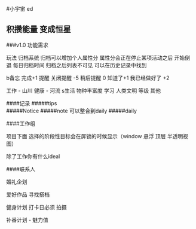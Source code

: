 #小宇宙 ed

积攒能量 变成恒星
---
###v1.0 功能需求
 
玩法
归档系统 归档可以增加个人属性分  属性分会正在停止某项活动之后 开始倒退
每日归档时间
归档之后列表不可见 可以在历史记录中找到

b备忘 完成+1
提醒  关闭提醒 -5 稍后提醒 0 知道了+1 我已经做好了 +2 

工作 -  山川
健康 -  河流
s生活  物种丰富度
学习  人类文明 等级
其他 

####记录
#####tips    
#####Notice 
#####note 
可以整合到daily
#####daily 

####工作组

项目下面 选择的阶段性目标会在屏锁的时候显示（window 悬浮 顶层 半透明视图）

除了工作你有什么ideal

####联系人

婚礼企划  

爱好作品  寻找搭档

健身计划  打卡日必须 拍摄 

补番计划  -  魅力值